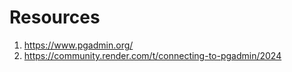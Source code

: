 # Resources
1. https://www.pgadmin.org/
2. https://community.render.com/t/connecting-to-pgadmin/2024
